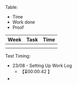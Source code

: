 Table:
- Time
- Work done
- Proof

| Week | Task | Time |
| ---- | ---- | ---- |
|      |      |      |
|      |      |      |

Test Timing:
- 23/08 - Setting Up Work Log
	-  <span class="timer-r" id="uUFXEfh" data-dur="42" data-ts="1755930593">【⏳00:00:42 】</span> 
- 